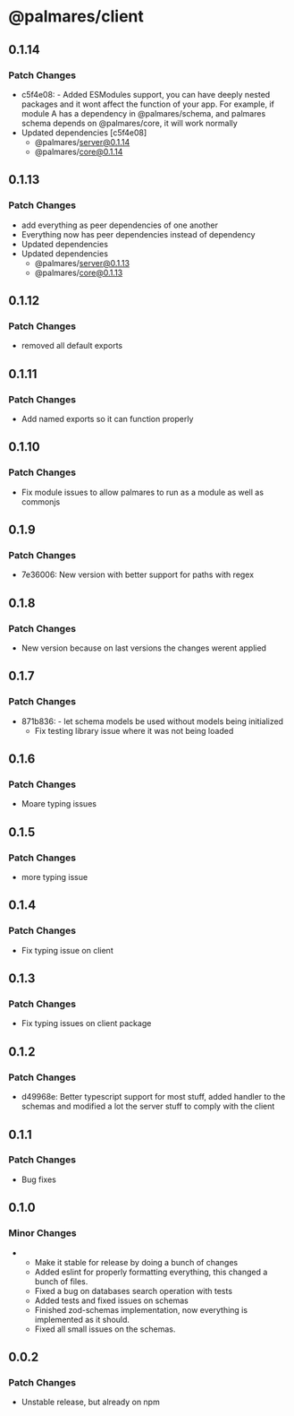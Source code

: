 # @palmares/client

## 0.1.14

### Patch Changes

- c5f4e08: - Added ESModules support, you can have deeply nested packages and it wont affect the function of your app. For example, if module A has a dependency in @palmares/schema, and palmares schema depends on @palmares/core, it will work normally
- Updated dependencies [c5f4e08]
  - @palmares/server@0.1.14
  - @palmares/core@0.1.14

## 0.1.13

### Patch Changes

- add everything as peer dependencies of one another
- Everything now has peer dependencies instead of dependency
- Updated dependencies
- Updated dependencies
  - @palmares/server@0.1.13
  - @palmares/core@0.1.13

## 0.1.12

### Patch Changes

- removed all default exports

## 0.1.11

### Patch Changes

- Add named exports so it can function properly

## 0.1.10

### Patch Changes

- Fix module issues to allow palmares to run as a module as well as commonjs

## 0.1.9

### Patch Changes

- 7e36006: New version with better support for paths with regex

## 0.1.8

### Patch Changes

- New version because on last versions the changes werent applied

## 0.1.7

### Patch Changes

- 871b836: - let schema models be used without models being initialized
  - Fix testing library issue where it was not being loaded

## 0.1.6

### Patch Changes

- Moare typing issues

## 0.1.5

### Patch Changes

- more typing issue

## 0.1.4

### Patch Changes

- Fix typing issue on client

## 0.1.3

### Patch Changes

- Fix typing issues on client package

## 0.1.2

### Patch Changes

- d49968e: Better typescript support for most stuff, added handler to the schemas and modified a lot the server stuff to comply with the client

## 0.1.1

### Patch Changes

- Bug fixes

## 0.1.0

### Minor Changes

- - Make it stable for release by doing a bunch of changes
  - Added eslint for properly formatting everything, this changed a bunch of files.
  - Fixed a bug on databases search operation with tests
  - Added tests and fixed issues on schemas
  - Finished zod-schemas implementation, now everything is implemented as it should.
  - Fixed all small issues on the schemas.

## 0.0.2

### Patch Changes

- Unstable release, but already on npm
